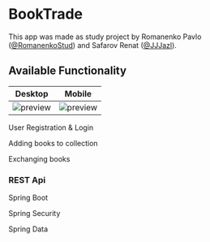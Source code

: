 # BookTrade

This app was made as study project by Romanenko Pavlo ([@RomanenkoStud](https://www.github.com/RomanenkoStud)) and Safarov Renat ([@JJJazl](https://www.github.com/JJJazl)).

## Available Functionality

Desktop            |  Mobile
:-------------------------:|:-------------------------:
![preview](https://github.com/RomanenkoStud/my-app/blob/master/preview1.png)  |  ![preview](https://github.com/RomanenkoStud/my-app/blob/master/preview2.png)


User Registration & Login

Adding books to collection

Exchanging books

### REST Api

Spring Boot

Spring Security

Spring Data
